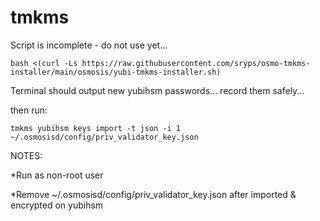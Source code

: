# tmkms

Script is incomplete - do not use yet...

```
bash <(curl -Ls https://raw.githubusercontent.com/sryps/osmo-tmkms-installer/main/osmosis/yubi-tmkms-installer.sh)
```      

Terminal should output new yubihsm passwords...
record them safely...

then run:
```
tmkms yubihsm keys import -t json -i 1 ~/.osmosisd/config/priv_validator_key.json
```

NOTES:

*Run as non-root user

*Remove ~/.osmosisd/config/priv_validator_key.json after imported & encrypted on yubihsm

